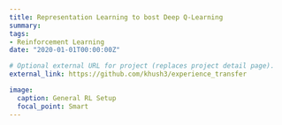 ```yaml
---
title: Representation Learning to bost Deep Q-Learning
summary:
tags:
- Reinforcement Learning
date: "2020-01-01T00:00:00Z"

# Optional external URL for project (replaces project detail page).
external_link: https://github.com/khush3/experience_transfer

image:
  caption: General RL Setup
  focal_point: Smart
---
```


